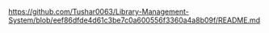 https://github.com/Tushar0063/Library-Management-System/blob/eef86dfde4d61c3be7c0a600556f3360a4a8b09f/README.md
